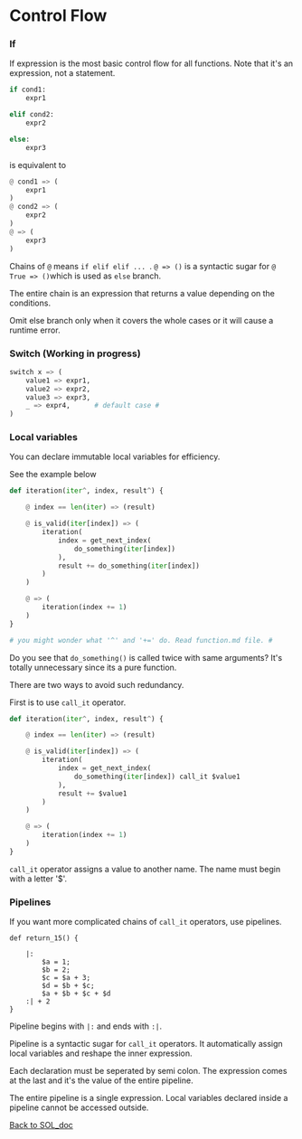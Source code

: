 # Control Flow


### If
If expression is the most basic control flow for all functions. Note that it's an expression, not a statement.
```python
if cond1:
    expr1

elif cond2:
    expr2

else:
    expr3
```
is equivalent to
```python
@ cond1 => (
    expr1
)
@ cond2 => (
    expr2
)
@ => (
    expr3
)
```
Chains of `@` means `if elif elif ... `. `@ => ()` is a syntactic sugar for `@ True => ()`which is used as `else` branch.

The entire chain is an expression that returns a value depending on the conditions.

Omit else branch only when it covers the whole cases or it will cause a runtime error.



### Switch (Working in progress)
```python
switch x => (
    value1 => expr1,
    value2 => expr2,
    value3 => expr3,
    _ => expr4,      # default case #
)
```


### Local variables
You can declare immutable local variables for efficiency.

See the example below
```python
def iteration(iter^, index, result^) {

    @ index == len(iter) => (result)

    @ is_valid(iter[index]) => (
        iteration(
            index = get_next_index(
                do_something(iter[index])
            ),
            result += do_something(iter[index])
        )
    )

    @ => (
        iteration(index += 1)
    )
}

# you might wonder what '^' and '+=' do. Read function.md file. #
```
Do you see that `do_something()` is called twice with same arguments? It's totally unnecessary since its a pure function.

There are two ways to avoid such redundancy.

First is to use `call_it` operator.
```python
def iteration(iter^, index, result^) {

    @ index == len(iter) => (result)

    @ is_valid(iter[index]) => (
        iteration(
            index = get_next_index(
                do_something(iter[index]) call_it $value1
            ),
            result += $value1
        )
    )

    @ => (
        iteration(index += 1)
    )
}
```
`call_it` operator assigns a value to another name. The name must begin with a letter '$'.


### Pipelines

If you want more complicated chains of `call_it` operators, use pipelines.

```
def return_15() {

    |:
        $a = 1;
        $b = 2;
        $c = $a + 3;
        $d = $b + $c;
        $a + $b + $c + $d
    :| + 2
}
```

Pipeline begins with `|:` and ends with `:|`.

Pipeline is a syntactic sugar for `call_it` operators. It automatically assign local variables and reshape the inner expression.

Each declaration must be seperated by semi colon. The expression comes at the last and it's the value of the entire pipeline.

The entire pipeline is a single expression. Local variables declared inside a pipeline cannot be accessed outside.



[Back to SOL_doc](README.md)
